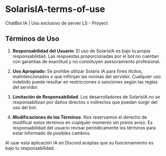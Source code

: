 # SolarisIA-terms-of-use
ChatBot IA | Uso exclusivo de server LS - Proyect

## Términos de Uso

1. **Responsabilidad del Usuario**: El uso de SolarisIA es bajo tu propia responsabilidad. Las respuestas proporcionadas por el bot no cuentan con garantías de exactitud y no constituyen asesoramiento profesional.

2. **Uso Apropiado**: Se prohíbe utilizar Solaris IA para fines ilícitos, malintencionados o que infrinjan las normas del servidor. Cualquier uso indebido puede resultar en restricciones o sanciones según las reglas del servidor.

3. **Limitación de Responsabilidad**: Los desarrolladores de SolarisIA no se responsabilizan por daños directos o indirectos que puedan surgir del uso del bot.

4. **Modificaciones de los Términos**: Nos reservamos el derecho de modificar estos términos en cualquier momento sin previo aviso. Es responsabilidad del usuario revisar periódicamente los términos para estar informado de posibles cambios.

Al usar esta aplicación IA en Discord aceptas que su funcionamiento es bajo tu responsabilidad.
